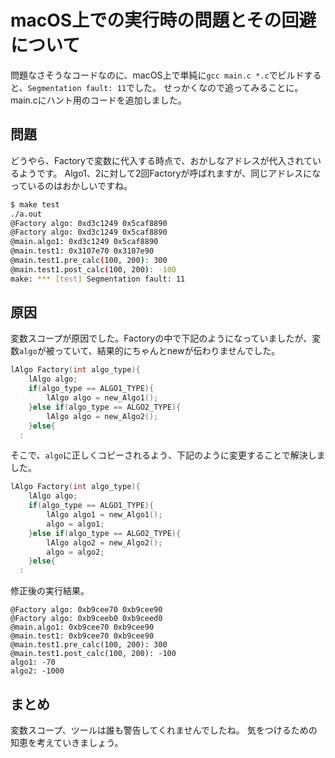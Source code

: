 # macOS上での実行時の問題とその回避について
問題なさそうなコードなのに、macOS上で単純に`gcc main.c *.c`でビルドすると、`Segmentation fault: 11`でした。
せっかくなので追ってみることに。main.cにハント用のコードを追加しました。

## 問題
どうやら、Factoryで変数に代入する時点で、おかしなアドレスが代入されているようです。
Algo1、2に対して2回Factoryが呼ばれますが、同じアドレスになっているのはおかしいですね。
```sh
$ make test
./a.out
@Factory algo: 0xd3c1249 0x5caf8890
@Factory algo: 0xd3c1249 0x5caf8890
@main.algo1: 0xd3c1249 0x5caf8890
@main.test1: 0x3107e70 0x3107e90
@main.test1.pre_calc(100, 200): 300
@main.test1.post_calc(100, 200): -100
make: *** [test] Segmentation fault: 11
```

## 原因
変数スコープが原因でした。Factoryの中で下記のようになっていましたが、変数`algo`が被っていて、結果的にちゃんとnewが伝わりませんでした。
```c
lAlgo Factory(int algo_type){
	lAlgo algo;
	if(algo_type == ALGO1_TYPE){
		lAlgo algo = new_Algo1();
	}else if(algo_type == ALGO2_TYPE){
		lAlgo algo = new_Algo2();
	}else{
  :
```
そこで、`algo`に正しくコピーされるよう、下記のように変更することで解決しました。
```c
lAlgo Factory(int algo_type){
	lAlgo algo;
	if(algo_type == ALGO1_TYPE){
		lAlgo algo1 = new_Algo1();
		algo = algo1;
	}else if(algo_type == ALGO2_TYPE){
		lAlgo algo2 = new_Algo2();
		algo = algo2;
	}else{
  :
```
修正後の実行結果。
```
@Factory algo: 0xb9cee70 0xb9cee90
@Factory algo: 0xb9ceeb0 0xb9ceed0
@main.algo1: 0xb9cee70 0xb9cee90
@main.test1: 0xb9cee70 0xb9cee90
@main.test1.pre_calc(100, 200): 300
@main.test1.post_calc(100, 200): -100
algo1: -70
algo2: -1000
```

## まとめ
変数スコープ、ツールは誰も警告してくれませんでしたね。
気をつけるための知恵を考えていきましょう。
